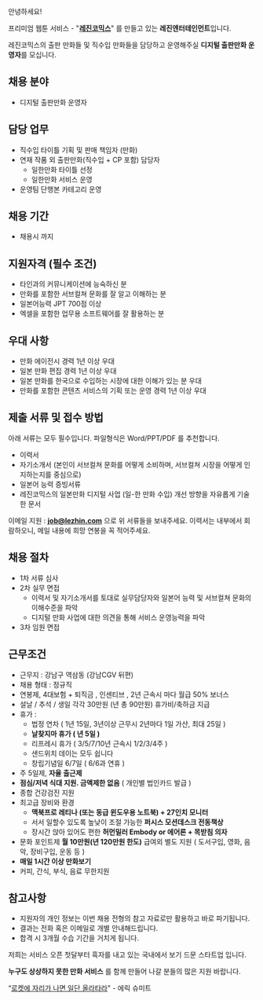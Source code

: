 안녕하세요!

프리미엄 웹툰 서비스 - "**[레진코믹스](http://www.lezhin.com)**" 를 만들고 있는 **레진엔터테인먼트**입니다.

레진코믹스의 출판 만화들 및 직수입 만화들을 담당하고 운영해주실 **디지털 출판만화 운영자**를 모십니다.


## 채용 분야

- 디지털 출판만화 운영자


## 담당 업무

- 직수입 타이틀 기획 및 판매 책임자 (만화)
- 연재 작품 외 출판만화(직수입 + CP 포함) 담당자
  - 일한만화 타이틀 선정
  - 일한만화 서비스 운영
- 운영팀 단행본 카테고리 운영

## 채용 기간

- 채용시 까지 


## 지원자격 (필수 조건)

- 타인과의 커뮤니케이션에 능숙하신 분
- 만화를 포함한 서브컬쳐 문화를 잘 알고 이해하는 분
- 일본어능력 JPT 700점 이상
- 엑셀을 포함한 업무용 소프트웨어를 잘 활용하는 분

## 우대 사항

- 만화 에이전시 경력 1년 이상 우대
- 일본 만화 편집 경력 1년 이상 우대
- 일본 만화를 한국으로 수입하는 시장에 대한 이해가 있는 분 우대
- 만화를 포함한 콘텐츠 서비스의 기획 또는 운영 경력 1년 이상 우대


## 제출 서류 및 접수 방법

아래 서류는 모두 필수입니다. 파일형식은 Word/PPT/PDF 를 추천합니다.

- 이력서
- 자기소개서 (본인이 서브컬쳐 문화를 어떻게 소비하며, 서브컬쳐 시장을 어떻게 인지하는지를 중심으로)
- 일본어 능력 증빙서류
- 레진코믹스의 일본만화 디지털 사업 (일-한 만화 수입) 개선 방향을 자유롭게 기술한 문서

이메일 지원 : **job@lezhin.com** 으로 위 서류들을 보내주세요. 이력서는 내부에서 회람하오니, 메일 내용에 희망 연봉을 꼭 적어주세요. 

## 채용 절차

- 1차 서류 심사
- 2차 실무 면접
  - 이력서 및 자기소개서를 토대로 실무담당자와 일본어 능력 및 서브컬쳐 문화의 이해수준을 파악
  - 디지털 만화 사업에 대한 의견을 통해 서비스 운영능력을 파악
- 3차 임원 면접

## 근무조건

- 근무지 : 강남구 역삼동 (강남CGV 뒤편)
- 채용 형태 : 정규직
- 연봉제, 4대보험 + 퇴직금 , 인센티브 , 2년 근속시 마다 월급 50% 보너스
- 설날 / 추석 / 생일 각각 30만원 (년 총 90만원) 휴가비/축하금 지급
- 휴가 : 
  - 법정 연차 ( 1년 15일, 3년이상 근무시 2년마다 1일 가산, 최대 25일 )
  - **날찾지마 휴가 ( 년 5일 )**
  - 리프레시 휴가 ( 3/5/7/10년 근속시 1/2/3/4주 )
  - 샌드위치 데이는 모두 쉽니다
  - 창립기념일 6/7일 ( 6/6과 연휴 )
- 주 5일제, **자율 출근제**
- **점심/저녁 식대 지원. 금액제한 없음** ( 개인별 법인카드 발급 )
- 종합 건강검진 지원
- 최고급 장비와 환경
  - **맥북프로 레티나 (또는 동급 윈도우용 노트북) + 27인치 모니터** 
  - 서서 일할수 있도록 높낮이 조절 가능한 **퍼시스 모션데스크 전동책상** 
  - 장시간 앉아 있어도 편한 **허먼밀러 Embody or 에어론 + 목받침 의자**
- 문화 포인트제 **월 10만원(년 120만원 한도)** 급여외 별도 지원 ( 도서구입, 영화, 음악, 장비구입, 운동 등 )
- **매일 1시간 이상 만화보기**
- 커피, 간식, 부식, 음료 무한지원

## 참고사항

- 지원자의 개인 정보는 이번 채용 전형의 참고 자료로만 활용하고 바로 파기됩니다.
- 결과는 전화 혹은 이메일로 개별 안내해드립니다.
- 합격 시 3개월 수습 기간을 거치게 됩니다.


저희는 서비스 오픈 첫달부터 흑자를 내고 있는 국내에서 보기 드문 스타트업 입니다.

**누구도 상상하지 못한 만화 서비스** 를 함께 만들어 나갈 분들의 많은 지원 바랍니다.

“[로켓에 자리가 나면 일단 올라타라](http://estima.wordpress.com/2012/05/28/sheryl/)" - 에릭 슈미트